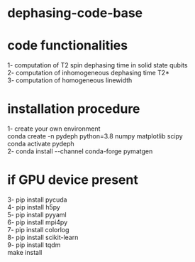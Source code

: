 # dephasing-code-base
# code functionalities
1- computation of T2 spin dephasing time in solid state qubits\
2- computation of inhomogeneous dephasing time T2*\
3- computation of homogeneous linewidth
# installation procedure
1- create your own environment\
conda create -n pydeph python=3.8 numpy matplotlib scipy\
conda activate pydeph\
2- conda install --channel conda-forge pymatgen
# if GPU device present
3- pip install pycuda\
4- pip install h5py\
5- pip install pyyaml\
6- pip install mpi4py\
7- pip install colorlog\
8- pip install scikit-learn\
9- pip install tqdm\
make install
